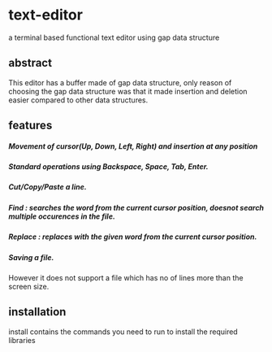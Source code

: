 # text-editor
a terminal based functional text editor using gap data structure


## abstract
This editor has a buffer made of gap data structure, only reason of choosing the gap data structure was that it made insertion and deletion easier compared to other data structures.

## features

##### Movement of cursor(Up, Down, Left, Right) and insertion at any position 
##### Standard operations using Backspace, Space, Tab, Enter. 
##### Cut/Copy/Paste a line. 
##### Find : searches the word from the current cursor position, doesnot search multiple occurences in the file. 
##### Replace : replaces with the given word from the current cursor position.
##### Saving a file. 

However it does not support a file which has no of lines more than the screen size.

## installation
install contains the commands you need to run to install the required libraries

